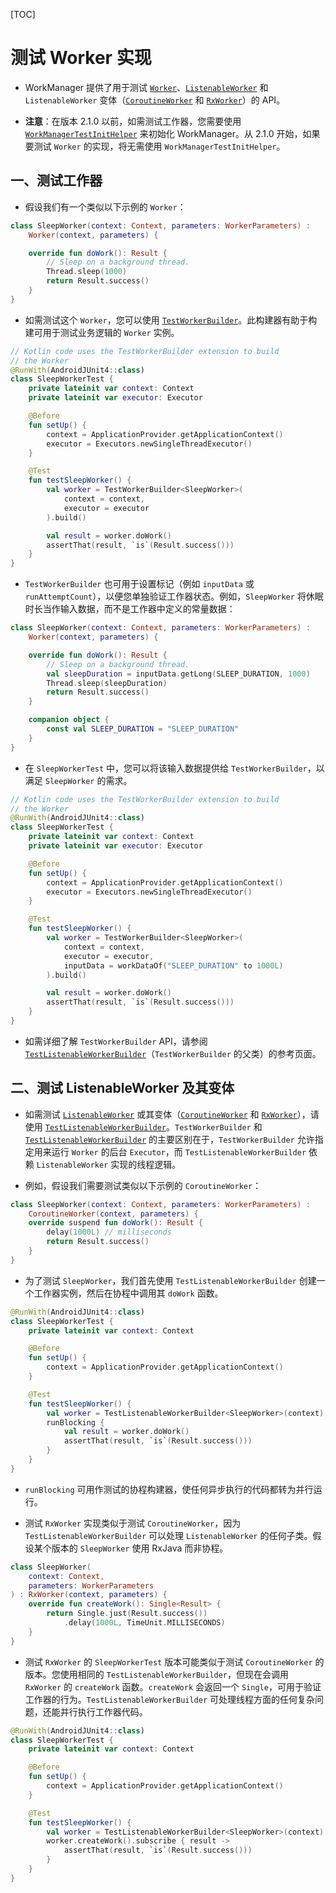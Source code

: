 [TOC]

# 测试 Worker 实现

* WorkManager 提供了用于测试 [`Worker`](https://developer.android.google.cn/reference/kotlin/androidx/work/Worker)、[`ListenableWorker`](https://developer.android.google.cn/reference/androidx/work/ListenableWorker) 和 `ListenableWorker` 变体（[`CoroutineWorker`](https://developer.android.google.cn/reference/kotlin/androidx/work/CoroutineWorker) 和 [`RxWorker`](https://developer.android.google.cn/reference/androidx/work/RxWorker)）的 API。

* **注意**：在版本 2.1.0 以前，如需测试工作器，您需要使用 [`WorkManagerTestInitHelper`](https://developer.android.google.cn/reference/androidx/work/testing/WorkManagerTestInitHelper) 来初始化 WorkManager。从 2.1.0 开始，如果要测试 `Worker` 的实现，将无需使用 `WorkManagerTestInitHelper`。

## 一、测试工作器

* 假设我们有一个类似以下示例的 `Worker`：

```kotlin
class SleepWorker(context: Context, parameters: WorkerParameters) :
    Worker(context, parameters) {

    override fun doWork(): Result {
        // Sleep on a background thread.
        Thread.sleep(1000)
        return Result.success()
    }
}
```

* 如需测试这个 `Worker`，您可以使用 [`TestWorkerBuilder`](https://developer.android.google.cn/reference/androidx/work/testing/TestWorkerBuilder)。此构建器有助于构建可用于测试业务逻辑的 `Worker` 实例。

```kotlin
// Kotlin code uses the TestWorkerBuilder extension to build
// the Worker
@RunWith(AndroidJUnit4::class)
class SleepWorkerTest {
    private lateinit var context: Context
    private lateinit var executor: Executor

    @Before
    fun setUp() {
        context = ApplicationProvider.getApplicationContext()
        executor = Executors.newSingleThreadExecutor()
    }

    @Test
    fun testSleepWorker() {
        val worker = TestWorkerBuilder<SleepWorker>(
            context = context,
            executor = executor
        ).build()

        val result = worker.doWork()
        assertThat(result, `is`(Result.success()))
    }
}
```

* `TestWorkerBuilder` 也可用于设置标记（例如 `inputData` 或 `runAttemptCount`），以便您单独验证工作器状态。例如，`SleepWorker` 将休眠时长当作输入数据，而不是工作器中定义的常量数据：

```kotlin
class SleepWorker(context: Context, parameters: WorkerParameters) :
    Worker(context, parameters) {

    override fun doWork(): Result {
        // Sleep on a background thread.
        val sleepDuration = inputData.getLong(SLEEP_DURATION, 1000)
        Thread.sleep(sleepDuration)
        return Result.success()
    }

    companion object {
        const val SLEEP_DURATION = "SLEEP_DURATION"
    }
}
```

* 在 `SleepWorkerTest` 中，您可以将该输入数据提供给 `TestWorkerBuilder`，以满足 `SleepWorker` 的需求。

```kotlin
// Kotlin code uses the TestWorkerBuilder extension to build
// the Worker
@RunWith(AndroidJUnit4::class)
class SleepWorkerTest {
    private lateinit var context: Context
    private lateinit var executor: Executor

    @Before
    fun setUp() {
        context = ApplicationProvider.getApplicationContext()
        executor = Executors.newSingleThreadExecutor()
    }

    @Test
    fun testSleepWorker() {
        val worker = TestWorkerBuilder<SleepWorker>(
            context = context,
            executor = executor,
            inputData = workDataOf("SLEEP_DURATION" to 1000L)
        ).build()

        val result = worker.doWork()
        assertThat(result, `is`(Result.success()))
    }
}
```

* 如需详细了解 `TestWorkerBuilder` API，请参阅 [`TestListenableWorkerBuilder`](https://developer.android.google.cn/reference/androidx/work/testing/TestListenableWorkerBuilder)（`TestWorkerBuilder` 的父类）的参考页面。

## 二、测试 ListenableWorker 及其变体

* 如需测试 [`ListenableWorker`](https://developer.android.google.cn/reference/androidx/work/ListenableWorker) 或其变体（[`CoroutineWorker`](https://developer.android.google.cn/reference/kotlin/androidx/work/CoroutineWorker) 和 [`RxWorker`](https://developer.android.google.cn/reference/androidx/work/RxWorker)），请使用 [`TestListenableWorkerBuilder`](https://developer.android.google.cn/reference/androidx/work/testing/TestListenableWorkerBuilder)。`TestWorkerBuilder` 和 [`TestListenableWorkerBuilder`](https://developer.android.google.cn/reference/androidx/work/testing/TestListenableWorkerBuilder) 的主要区别在于，`TestWorkerBuilder` 允许指定用来运行 `Worker` 的后台 `Executor`，而 `TestListenableWorkerBuilder` 依赖 `ListenableWorker` 实现的线程逻辑。

* 例如，假设我们需要测试类似以下示例的 `CoroutineWorker`：

```kotlin
class SleepWorker(context: Context, parameters: WorkerParameters) :
    CoroutineWorker(context, parameters) {
    override suspend fun doWork(): Result {
        delay(1000L) // milliseconds
        return Result.success()
    }
}
```

* 为了测试 `SleepWorker`，我们首先使用 `TestListenableWorkerBuilder` 创建一个工作器实例，然后在协程中调用其 `doWork` 函数。

```kotlin
@RunWith(AndroidJUnit4::class)
class SleepWorkerTest {
    private lateinit var context: Context

    @Before
    fun setUp() {
        context = ApplicationProvider.getApplicationContext()
    }

    @Test
    fun testSleepWorker() {
        val worker = TestListenableWorkerBuilder<SleepWorker>(context).build()
        runBlocking {
            val result = worker.doWork()
            assertThat(result, `is`(Result.success()))
        }
    }
}
```

* `runBlocking` 可用作测试的协程构建器，使任何异步执行的代码都转为并行运行。

* 测试 `RxWorker` 实现类似于测试 `CoroutineWorker`，因为 `TestListenableWorkerBuilder` 可以处理 `ListenableWorker` 的任何子类。假设某个版本的 `SleepWorker` 使用 RxJava 而非协程。

```kotlin
class SleepWorker(
    context: Context,
    parameters: WorkerParameters
) : RxWorker(context, parameters) {
    override fun createWork(): Single<Result> {
        return Single.just(Result.success())
            .delay(1000L, TimeUnit.MILLISECONDS)
    }
}
```

* 测试 `RxWorker` 的 `SleepWorkerTest` 版本可能类似于测试 `CoroutineWorker` 的版本。您使用相同的 `TestListenableWorkerBuilder`，但现在会调用 `RxWorker` 的 `createWork` 函数。`createWork` 会返回一个 `Single`，可用于验证工作器的行为。`TestListenableWorkerBuilder` 可处理线程方面的任何复杂问题，还能并行执行工作器代码。

```kotlin
@RunWith(AndroidJUnit4::class)
class SleepWorkerTest {
    private lateinit var context: Context

    @Before
    fun setUp() {
        context = ApplicationProvider.getApplicationContext()
    }

    @Test
    fun testSleepWorker() {
        val worker = TestListenableWorkerBuilder<SleepWorker>(context).build()
        worker.createWork().subscribe { result ->
            assertThat(result, `is`(Result.success()))
        }
    }
}
```